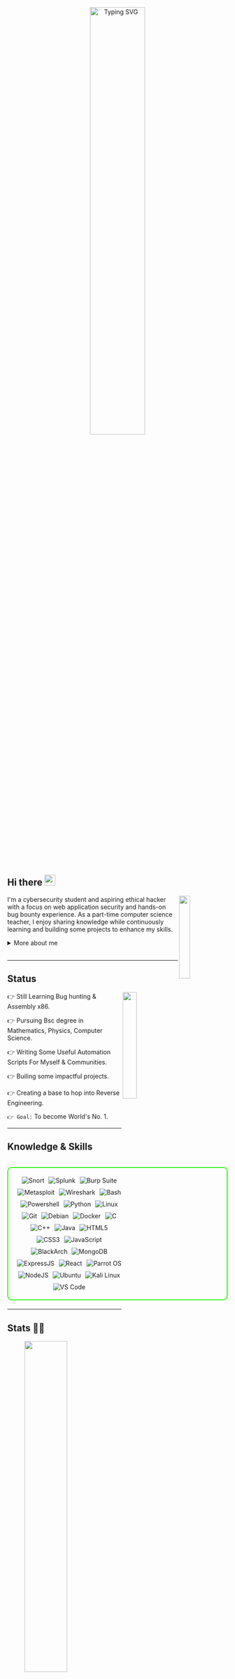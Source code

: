 
<div align="center">
  <a href="https://git.io/typing-svg">
    <img align='center' width="50%" src="https://readme-typing-svg.demolab.com?font=Bank+Gothic&pause=1000&color=FF2222&width=435&lines=Myslef+C O D E R + A F R O J" alt="Typing SVG" />
  </a>
</div>


<h2 align="left">
  Hi there
  <img src="https://media.giphy.com/media/hvRJCLFzcasrR4ia7z/giphy.gif" width="25px"/>
  </h2>
<img width="22%" align='right' src="https://github.com/user-attachments/assets/e78e13fd-8c84-4c21-9471-79d5374d4a15">

I'm a cybersecurity student and aspiring ethical hacker with a focus on web application security and hands-on bug bounty experience. As a part-time computer science teacher, I enjoy sharing knowledge while continuously learning and building some projects to enhance my skills.

<details>
  <summary>More about me</summary>

- **From**: India
- Improving knowledge in **Website Vulnerabilities**
- I’m currently learning **everything** 
- Reach me out at **[my X](https://x.com/coderafroj)**
- Protfolio(comming up)

</details>
<br>

---

<h2 id="present_status"> Status </h3>

<img width="25%" align='right' src="https://i.ibb.co/vxvDmJ6g/afu.png">

👉 Still Learning Bug hunting & Assembly x86.

👉 Pursuing Bsc degree in Mathematics, Physics, Computer Science.

👉 Writing Some Useful Automation Scripts For Myself & Communities.

👉 Builing some impactful projects.

👉 Creating a base to hop into Reverse Engineering.

`👉 Goal:`  To become World's No. 1.

---

<h2 id="knowledge_skills" align=''> Knowledge & Skills </h2>

<br>

<div style="border: 2px solid #22F700; border-radius: 10px; padding: 20px; margin-bottom: 20px;">
  <div align="left" style="display: flex; flex-wrap: wrap; justify-content: center; gap: 10px;">
      <img src="https://img.shields.io/badge/Snort-007ACC?style=for-the-badge&logo=snort&color=000000" alt="Snort" />
      <img src="https://img.shields.io/badge/Splunk-007ACC?style=for-the-badge&logo=Splunk&color=000000" alt="Splunk" />
      <img src="https://img.shields.io/badge/BrupSuite-FF6633?style=for-the-badge&logo=burp-suite&color=000000" alt="Burp Suite" />
      <img src="https://img.shields.io/badge/Metasploit-008C8C?style=for-the-badge&logo=metasploit&color=000000" alt="Metasploit" />
      <img src="https://img.shields.io/badge/Wireshark-009639?style=for-the-badge&logo=wireshark&color=000000" alt="Wireshark" />
      <img src="https://img.shields.io/badge/Bash-4EAA25?style=for-the-badge&logo=gnu-bash&color=000000" alt="Bash" />
      <img src="https://img.shields.io/badge/Powershell-007ACC?style=for-the-badge&logo=powershell&color=000000" alt="Powershell" />
      <img src="https://img.shields.io/badge/Python-3776AB?style=for-the-badge&logo=python&color=000000" alt="Python" />
      <img src="https://img.shields.io/badge/Linux-FCC624?style=for-the-badge&logo=linux&color=000000" alt="Linux" />
      <img src="https://img.shields.io/badge/Git-F05032?style=for-the-badge&logo=git&color=000000" alt="Git" />
      <img src="https://img.shields.io/badge/Debian-D70A53?style=for-the-badge&logo=debian&color=000000" alt="Debian" />
      <img src="https://img.shields.io/badge/Docker-2496ED?style=for-the-badge&logo=docker&color=000000" alt="Docker" />
      <img src="https://img.shields.io/badge/C-00599C?style=for-the-badge&logo=c&color=000000" alt="C" />
      <img src="https://img.shields.io/badge/C%2B%2B-F34B7F?style=for-the-badge&logo=c%2B%2B&color=000000" alt="C++" />
      <img src="https://img.shields.io/badge/Java-007396?style=for-the-badge&logo=java&color=000000" alt="Java" />
      <img src="https://img.shields.io/badge/HTML5-5D4B6C?style=for-the-badge&logo=html5&color=000000" alt="HTML5" />
      <img src="https://img.shields.io/badge/CSS3-2965F1?style=for-the-badge&logo=css3&color=000000" alt="CSS3" />
      <img src="https://img.shields.io/badge/JavaScript-F7DF1E?style=for-the-badge&logo=javascript&color=000000" alt="JavaScript" />
      <img src="https://img.shields.io/badge/BlackArch-0A0A0A?style=for-the-badge&logo=blackarch&color=000000" alt="BlackArch" />
      <img src="https://img.shields.io/badge/MongoDB-47A248?style=for-the-badge&logo=mongodb&color=000000" alt="MongoDB" />
      <img src="https://img.shields.io/badge/ExpressJS-000000?style=for-the-badge&logo=express&color=000000" alt="ExpressJS" />
      <img src="https://img.shields.io/badge/React-61DAFB?style=for-the-badge&logo=react&color=000000" alt="React" />
      <img src="https://img.shields.io/badge/Parrot_OS-2E8E8F?style=for-the-badge&logo=parrot&color=000000" alt="Parrot OS" />
      <img src="https://img.shields.io/badge/Node.js-8CC84C?style=for-the-badge&logo=node.js&color=000000" alt="NodeJS" />
      <img src="https://img.shields.io/badge/Ubuntu-E95420?style=for-the-badge&logo=ubuntu&color=000000" alt="Ubuntu" />
      <img src="https://img.shields.io/badge/Kali_Linux-557C94?style=for-the-badge&logo=kali-linux&color=000000" alt="Kali Linux" />
      <img src="https://img.shields.io/badge/VS_Code-007ACC?style=for-the-badge&logo=visual-studio-code&color=000000" alt="VS Code" />
  </div>
</div>

---


<h2 id="github_stats" align=''> Stats 👨‍💻</h2>
<img align="right" width="44%" src="https://i.imgur.com/1ToWEWw.png"/>

  ![My Stats](https://github-readme-stats.vercel.app/api?username=mukundvishwa95&theme=vision-friendly-dark&&bg_color=00000000&hide_border=false&custom_title=Overall)
  
  [![Streak](https://streak-stats.demolab.com?user=mukundvishwa95&theme=dark&card_width=450&bg_color=00000000&hide_border=flase)](https://git.io/streak-stats) 
 <p align="left"><a href="https://github.com/mukundvishwa95/github-readme-stats"><img src="https://github-readme-stats.vercel.app/api/top-langs/?username=mukundvishwa95&layout=compact&theme=vision-friendly-dark&bg_color=00000000&hide_border=false" width="450"" /></a></p>

<br><br>
<!---
coderafroj/coderafroj is a ✨ special ✨ repository because its `README.md` (this file) appears on your GitHub profile.
You can click the Preview link to take a look at your changes.
--->
